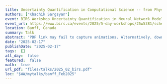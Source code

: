 ```yaml
---
title: Uncertainty Quantification in Computational Science -- from Physical Models to Neural Networks
authors: ["Khachik Sargsyan"]
event: BIRS Workshop Uncertainty Quantification in Neural Network Models
event_url: https://www.birs.ca/events/2025/5-day-workshops/25w5381/schedule
location: Banff, Canada
summary: Talk
abstract: "PDF link may fail to capture animations. Alternatively, download the underlying Keynote file of the presentation [uq_tutorial_sargsyan.key](https://www.ksargsyan.net/files/talks/uq_tutorial_sargsyan.key).<br>"
date: "2025-02-17"
publishDate: "2025-02-17"
tags:  []
all_day:  false
featured:  false
math:  true
url_pdf: "files/talks/2025_02_birs.pdf"
loc: "$WW/mytalks/banff_Feb2025"
---
```

